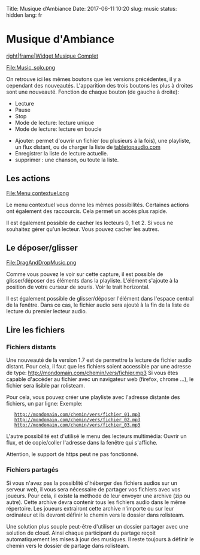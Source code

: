 Title: Musique d’Ambiance
Date: 2017-06-11 10:20
slug: music
status: hidden
lang: fr

Musique d\'Ambiance
===================

[right\|frame\|Widget Musique
Complet](/File:Music_global.png "wikilink")

[<File:Music_solo.png>](/File:Music_solo.png "wikilink")

On retrouve ici les mêmes boutons que les versions précédentes, il y a
cependant des nouveautés. L\'apparition des trois boutons les plus à
droites sont une nouveauté. Fonction de chaque bouton (de gauche à
droite):

-   Lecture
-   Pause
-   Stop
-   Mode de lecture: lecture unique
-   Mode de lecture: lecture en boucle

<!-- -->

-   Ajouter: permet d\'ouvrir un fichier (ou plusieurs à la fois), une
    playliste, un flux distant, ou de charger la liste de
    [tabletopaudio.com](http://tabletopaudio.com)
-   Enregistrer la liste de lecture actuelle.
-   supprimer : une chanson, ou toute la liste.

Les actions
-----------

[<File:Menu> contextuel.png](/File:Menu_contextuel.png "wikilink")

Le menu contextuel vous donne les mêmes possibilités. Certaines actions
ont également des raccourcis. Cela permet un accès plus rapide.

Il est également possible de cacher les lecteurs 0, 1 et 2. Si vous ne
souhaitez gérer qu\'un lecteur. Vous pouvez cacher les autres.

Le déposer/glisser
------------------

[<File:DragAndDropMusic.png>](/File:DragAndDropMusic.png "wikilink")

Comme vous pouvez le voir sur cette capture, il est possible de
glisser/déposer des éléments dans la playliste. L\'élément s\'ajoute à
la position de votre curseur de souris. Voir le trait horizontal.

Il est également possible de glisser/déposer l\'élément dans l\'espace
central de la fenêtre. Dans ce cas, le fichier audio sera ajouté à la
fin de la liste de lecture du premier lecteur audio.

Lire les fichiers
-----------------

### Fichiers distants

Une nouveauté de la version 1.7 est de permettre la lecture de fichier
audio distant. Pour cela, il faut que les fichiers soient accessible par
une adresse de type: <http://mondomain.com/chemin/vers/fichier.mp3> Si
vous êtes capable d\'accéder au fichier avec un navigateur web (firefox,
chrome ...), le fichier sera lisible par rolisteam.

Pour cela, vous pouvez créer une playliste avec l\'adresse distante des
fichiers, un par ligne: Exemple:

`   `[`http://mondomain.com/chemin/vers/fichier_01.mp3`](http://mondomain.com/chemin/vers/fichier_01.mp3)\
`   `[`http://mondomain.com/chemin/vers/fichier_02.mp3`](http://mondomain.com/chemin/vers/fichier_02.mp3)\
`   `[`http://mondomain.com/chemin/vers/fichier_03.mp3`](http://mondomain.com/chemin/vers/fichier_03.mp3)

L\'autre possibilité est d\'utilisé le menu des lecteurs multimédia:
Ouvrir un flux, et de copie/coller l\'adresse dans la fenêtre qui
s\'affiche.

Attention, le support de https peut ne pas fonctionné.

### Fichiers partagés

Si vous n\'avez pas la possiblité d\'héberger des fichiers audios sur un
serveur web, il vous sera nécessaire de partager vos fichiers avec vos
joueurs. Pour cela, il existe la méthode de leur envoyer une archive
(zip ou autre). Cette archive devra contenir tous les fichiers audio
dans le même répertoire. Les joueurs extrairont cette archive n\'importe
ou sur leur ordinateur et ils devront définir le chemin vers le dossier
dans rolisteam.

Une solution plus souple peut-être d\'utiliser un dossier partager avec
une solution de cloud. Ainsi chaque participant du partage reçoit
automatiquement les mises à jour des musiques. Il reste toujours à
définir le chemin vers le dossier de partage dans rolisteam.
